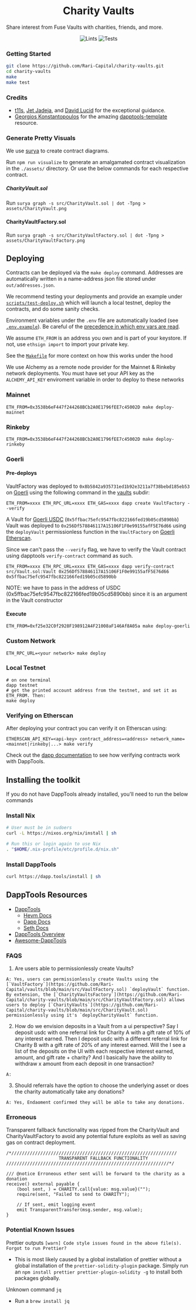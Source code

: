# <h1 align="center"> Charity Vaults </h1>

Share interest from Fuse Vaults with charities, friends, and more.
<div align="center">

![Lints](https://github.com/Rari-Capital/charity-vaults/workflows/Linting/badge.svg)
![Tests](https://github.com/Rari-Capital/charity-vaults/workflows/Tests/badge.svg)

</div>

### Getting Started

```sh
git clone https://github.com/Rari-Capital/charity-vaults.git
cd charity-vaults
make
make test
```

### Credits

-   [t11s](https://twitter.com/transmissions11), [Jet Jadeja](https://twitter.com/JetJadeja), and [David Lucid](https://twitter.com/davidlucid) for the exceptional guidance.
-   [Georgios Konstantopoulos](https://github.com/gakonst) for the amazing [dapptools-template](https://github.com/gakonst/dapptools-template) resource.

### Generate Pretty Visuals

We use [surya](https://github.com/ConsenSys/surya) to create contract diagrams.

Run `npm run visualize` to generate an amalgamated contract visualization in the `./assets/` directory. Or use the below commands for each respective contract.

##### CharityVault.sol

Run `surya graph -s src/CharityVault.sol | dot -Tpng > assets/CharityVault.png`

#### CharityVaultFactory.sol

Run `surya graph -s src/CharityVaultFactory.sol | dot -Tpng > assets/CharityVaultFactory.png`

## Deploying

Contracts can be deployed via the `make deploy` command. Addresses are automatically
written in a name-address json file stored under `out/addresses.json`.

We recommend testing your deployments and provide an example under [`scripts/test-deploy.sh`](./scripts/test-deploy.sh)
which will launch a local testnet, deploy the contracts, and do some sanity checks.

Environment variables under the `.env` file are automatically loaded (see [`.env.example`](./.env.example)).
Be careful of the [precedence in which env vars are read](https://github.com/dapphub/dapptools/tree/2cf441052489625f8635bc69eb4842f0124f08e4/src/dapp#precedence).

We assume `ETH_FROM` is an address you own and is part of your keystore.
If not, use `ethsign import` to import your private key.

See the [`Makefile`](./Makefile#25) for more context on how this works under the hood

We use Alchemy as a remote node provider for the Mainnet & Rinkeby network deployments.
You must have set your API key as the `ALCHEMY_API_KEY` enviroment variable in order to
deploy to these networks

### Mainnet

```
ETH_FROM=0x3538b6eF447f244268BCb2A0E1796fEE7c45002D make deploy-mainnet
```

### Rinkeby

```
ETH_FROM=0x3538b6eF447f244268BCb2A0E1796fEE7c45002D make deploy-rinkeby
```

### Goerli

#### Pre-deploys

VaultFactory was deployed to `0x8b5842a935731ed1b92e3211a7f38bebd185eb53` on [Goerli](https://goerli.etherscan.io/address/0x8b5842a935731ed1b92e3211a7f38bebd185eb53) using the following command in the [vaults](./lib/vaults) subdir:

```
ETH_FROM=xxxx ETH_RPC_URL=xxxx ETH_GAS=xxxx dapp create VaultFactory --verify
```

A Vault for [Goerli USDC](https://goerli.etherscan.io/token/0x5ffbac75efc9547fbc822166fed19b05cd5890bb) (`0x5ffbac75efc9547fbc822166fed19b05cd5890bb`) Vault was deployed to `0x256Df578846117A15106F1F0e99155afF5E76d66` using the `deployVault` permissionless function in the `VaultFactory` on [Goerli Etherscan](https://goerli.etherscan.io/address/0x256Df578846117A15106F1F0e99155afF5E76d66).

Since we can't pass the `--verify` flag, we have to verify the Vault contract using dapptools `verify-contract` command as such.

```
ETH_FROM=xxxx ETH_RPC_URL=xxxx ETH_GAS=xxxx dapp verify-contract src/Vault.sol:Vault 0x256Df578846117A15106F1F0e99155afF5E76d66 0x5ffbac75efc9547fbc822166fed19b05cd5890bb
```

NOTE: we have to pass in the address of USDC (0x5ffbac75efc9547fbc822166fed19b05cd5890bb) since it is an argument in the Vault constructor

#### Execute

```
ETH_FROM=0xf25e32C0f2928F198912A4F21008aF146Af8A05a make deploy-goerli
```

### Custom Network

```
ETH_RPC_URL=<your network> make deploy
```

### Local Testnet

```
# on one terminal
dapp testnet
# get the printed account address from the testnet, and set it as ETH_FROM. Then:
make deploy
```

### Verifying on Etherscan

After deploying your contract you can verify it on Etherscan using:

```
ETHERSCAN_API_KEY=<api-key> contract_address=<address> network_name=<mainnet|rinkeby|...> make verify
```

Check out the [dapp documentation](https://github.com/dapphub/dapptools/tree/master/src/dapp#dapp-verify-contract) to see how
verifying contracts work with DappTools.

## Installing the toolkit

If you do not have DappTools already installed, you'll need to run the below
commands

### Install Nix

```sh
# User must be in sudoers
curl -L https://nixos.org/nix/install | sh

# Run this or login again to use Nix
. "$HOME/.nix-profile/etc/profile.d/nix.sh"
```

### Install DappTools

```sh
curl https://dapp.tools/install | sh
```

## DappTools Resources

-   [DappTools](https://dapp.tools)
    -   [Hevm Docs](https://github.com/dapphub/dapptools/blob/master/src/hevm/README.md)
    -   [Dapp Docs](https://github.com/dapphub/dapptools/tree/master/src/dapp/README.md)
    -   [Seth Docs](https://github.com/dapphub/dapptools/tree/master/src/seth/README.md)
-   [DappTools Overview](https://www.youtube.com/watch?v=lPinWgaNceM)
-   [Awesome-DappTools](https://github.com/rajivpo/awesome-dapptools)

### FAQS

1. Are users able to permissionlessly create Vaults?

```
A: Yes, users can permissionlessly create Vaults using the [`VaultFactory`](https://github.com/Rari-Capital/vaults/blob/main/src/VaultFactory.sol) `deployVault` function. By extension, the [`CharityVaultsFactory`](https://github.com/Rari-Capital/charity-vaults/blob/main/src/CharityVaultFactory.sol) allows users to deploy [`CharityVaults`](https://github.com/Rari-Capital/charity-vaults/blob/main/src/CharityVault.sol) permissionlessly using it's `deployCharityVault` function.
```

2. How do we envision deposits in a Vault from a ui perspective?
   Say I deposit usdc with one referral link for Charity A with a gift rate of 10% of any interest earned.
   Then I deposit usdc with a different referral link for Charity B with a gift rate of 20% of any interest earned.
   Will the I see a list of the deposits on the UI with each respective interest earned, amount, and gift rate + charity? And I basically have the ability to withdraw x amount from each deposit in one transaction?

```
A:
```

3. Should referrals have the option to choose the underlying asset or does the charity automatically take any donations?

```
A: Yes, Endaoment confirmed they will be able to take any donations.
```

### Erroneous

Transparent fallback functionality was ripped from the CharityVault and CharityVaultFactory to avoid any potential future exploits as well as saving gas on contract deployment.

```
/*///////////////////////////////////////////////////////////////
                    TRANSPARENT FALLBACK FUNCTIONALITY
//////////////////////////////////////////////////////////////*/

/// @notice Erroneous ether sent will be forward to the charity as a donation
receive() external payable {
    (bool sent, ) = CHARITY.call{value: msg.value}("");
    require(sent, "Failed to send to CHARITY");

    // If sent, emit logging event
    emit TransparentTransfer(msg.sender, msg.value);
}
```

### Potential Known Issues

Prettier outputs `[warn] Code style issues found in the above file(s). Forgot to run Prettier?`

-   This is most likely caused by a global installation of prettier without a global installation of the `prettier-solidity-plugin` package. Simply run an `npm install prettier prettier-plugin-solidity -g` to install both packages globally.

Unknown command `jq`

-   Run a `brew install jq`
